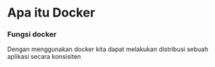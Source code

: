 # Apa itu Docker

### Fungsi docker

Dengan menggunakan docker kita dapat melakukan distribusi sebuah aplikasi secara konsisiten
